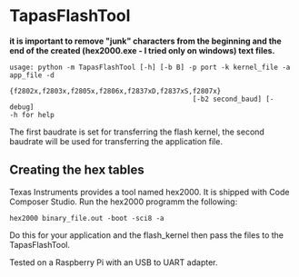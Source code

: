 # TapasFlashTool

**it is important to remove "junk" characters from the beginning and the end of the created (hex2000.exe - I tried only on windows) text files.**

```
usage: python -m TapasFlashTool [-h] [-b B] -p port -k kernel_file -a app_file -d 
                                             {f2802x,f2803x,f2805x,f2806x,f2837xD,f2837xS,f2807x}
                                             [-b2 second_baud] [-debug]    
-h for help
```

The first baudrate is set for transferring the flash kernel, the second baudrate will be used for transferring the application file. 


## Creating the hex tables
Texas Instruments provides a tool named hex2000. It is shipped with Code Composer Studio.
Run the hex2000 programm the following:
```
hex2000 binary_file.out -boot -sci8 -a
```

Do this for your application and the flash_kernel then pass the files to the TapasFlashTool.


Tested on a Raspberry Pi with an USB to UART adapter. 